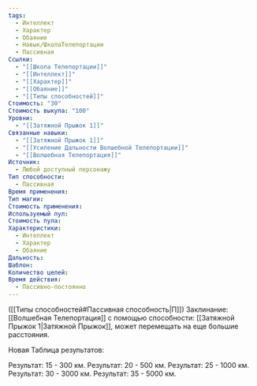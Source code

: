 ```yaml
---
tags:
  - Интеллект
  - Характер
  - Обаяние
  - Навык/ШколаТелепортации
  - Пассивная
Ссылки:
  - "[[Школа Телепортации]]"
  - "[[Интеллект]]"
  - "[[Характер]]"
  - "[[Обаяние]]"
  - "[[Типы способностей]]"
Стоимость: "30"
Стоимость выкупа: "100"
Уровни:
  - "[[Затяжной Прыжок 1]]"
Связанные навыки:
  - "[[Затяжной Прыжок 1]]"
  - "[[Усиление Дальности Волшебной Телепортации]]"
  - "[[Волшебная Телепортация]]"
Источник:
  - Любой доступный персонажу
Тип способности:
  - Пассивная
Время применения: 
Тип магии: 
Стоимость применения: 
Используемый пул: 
Стоимость пула: 
Характеристики:
  - Интеллект
  - Характер
  - Обаяние
Дальность: 
Шаблон: 
Количество целей: 
Время действия:
  - Пассивно-постоянно
---
```

([[Типы способностей#Пассивная способность|П]]) Заклинание: [[Волшебная Телепортация]] с помощью способности: [[Затяжной Прыжок 1|Затяжной Прыжок]], может перемещать на еще большие расстояния. 

Новая Таблица результатов:

Результат: 15 - 300 км.
Результат: 20 - 500 км.
Результат: 25 - 1000 км.
Результат: 30 - 3000 км.
Результат: 35 - 5000 км.


